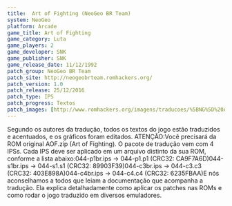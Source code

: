 ```yaml
---
title:  Art of Fighting (NeoGeo BR Team)
system: NeoGeo
platform: Arcade
game_title: Art of Fighting
game_category: Luta
game_players: 2
game_developer: SNK
game_publisher: SNK
game_release_date: 11/12/1992
patch_group: NeoGeo BR Team
patch_site: http://neogeobrteam.romhackers.org/
patch_version: 1.0
patch_release: 25/12/2016
patch_type: IPS
patch_progress: Textos
patch_images: [http://www.romhackers.org/imagens/traducoes/%5BNG%5D%20Art%20of%20Fighting%20-%20NeoGeo%20BR%20Team%20-%201.png,http://www.romhackers.org/imagens/traducoes/%5BNG%5D%20Art%20of%20Fighting%20-%20NeoGeo%20BR%20Team%20-%202.png,http://www.romhackers.org/imagens/traducoes/%5BNG%5D%20Art%20of%20Fighting%20-%20NeoGeo%20BR%20Team%20-%203.png]
---
```

Segundo os autores da tradução, todos os textos do jogo estão traduzidos e acentuados, e os gráficos foram editados. ATENÇÃO:Você precisará da ROM original AOF.zip (Art of Fighting). O pacote de tradução vem com 4 IPSs. Cada IPS deve ser aplicado em um arquivo distinto da sua ROM, conforme a lista abaixo:044-p1br.ips -> 044-p1.p1 (CRC32: CA9F7A6D)044-s1br.ips -> 044-s1.s1 (CRC32: 89903F39)044-c3br.ips -> 044-c3.c3 (CRC32: 403E898A)044-c4br.ips -> 044-c4.c4 (CRC32: 6235FBAA)E nós aconselhamos a todos que leiam a documentação que acompanha a tradução. Ela explica detalhadamente como aplicar os patches nas ROMs e como rodar o jogo traduzido em diversos emuladores.